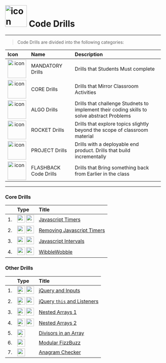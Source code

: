 <h1><img src="../../00-admin-resources/assets/images/brownfield.jpg" alt="icon" width="70"> 
Code Drills</h1>

<hr> 

> Code Drills are divided into the following categories: 

| Icon | Name | Description |
|:--|:--|:--|
| <div style="text-align:center"><img src="../../00-admin-resources/assets/images/mandatory.jpg" alt="icon" width="60"></div>  | MANDATORY Drills  | Drills that Students Must complete |
|  <div style="text-align:center"><img src="../../00-admin-resources/assets/images/core.jpg" alt="icon" width="60"></div> | CORE Drills   | Drills that Mirror Classroom Activities |
|  <div style="text-align:center"><img src="../../00-admin-resources/assets/images/algorithms.jpg" alt="icon" width="60"></div> | ALGO Drills  | Drills that challenge Studnets to implement their coding skills to solve abstract Problems |
| <div style="text-align:center"><img src="../../00-admin-resources/assets/images/rocket.jpg" alt="icon" width="60"></div>  | ROCKET Drills  | Drills that explore topics slightly beyond the scope of classroom material  |
| <div style="text-align:center"><img src="../../00-admin-resources/assets/images/project.jpg" alt="icon" width="60"></div> | PROJECT Drills  | Drills with a deployable end product. Drills that build incrementally |
|  <div style="text-align:center"><img src="../../00-admin-resources/assets/images/flashback.jpg" alt="icon" width="60"></div> | FLASHBACK Code Drills  | Drills that Bring something back from Earlier in the class  |

<hr> 

### Core Drills
|&nbsp;| Type | Title |
|:-- | :-- | :--|
| 1. | <img src="../../00-admin-resources/assets/images/core.jpg" alt="core" width="25"> <img src="../../00-admin-resources/assets/images/mandatory.jpg" alt="mandatory" width="25"> | [Javascript Timers](./03-core-js-timers) |
| 2. | <img src="../../00-admin-resources/assets/images/core.jpg" alt="core" width="25"> <img src="../../00-admin-resources/assets/images/mandatory.jpg" alt="mandatory" width="25"> | [Removing Javascript Timers](./04-core-js-removing-timers) |
| 3. | <img src="../../00-admin-resources/assets/images/core.jpg" alt="core" width="25"> <img src="../../00-admin-resources/assets/images/mandatory.jpg" alt="mandatory" width="25"> | [Javascript Intervals](./07-core-js-intervals) |
| 4. | <img src="../../00-admin-resources/assets/images/core.jpg" alt="core" width="25"> <img src="../../00-admin-resources/assets/images/mandatory.jpg" alt="mandatory" width="25"> | [WibbleWobble](./09-core-fizzbuzz-reloaded) |

### Other Drills
|&nbsp;| Type | Title |
|:-- | :-- | :--|
| 1. | <img src="../../00-admin-resources/assets/images/flashback.jpg" alt="flashback" width="25"> <img src="../../00-admin-resources/assets/images/mandatory.jpg" alt="mandatory" width="25"> | [jQuery and Inputs](./01-flash-jquery-input) |
| 2. | <img src="../../00-admin-resources/assets/images/flashback.jpg" alt="flashback" width="25"> <img src="../../00-admin-resources/assets/images/mandatory.jpg" alt="mandatory" width="25"> | [jQuery `this` and Listeners](./02-flash-jquery-this-and-listeners) |
| 3. | <img src="../../00-admin-resources/assets/images/flashback.jpg" alt="flashback" width="25"> <img src="../../00-admin-resources/assets/images/mandatory.jpg" alt="mandatory" width="25"> | [Nested Arrays 1](./05-flash-js-nested-arrays-1) |
| 4. | <img src="../../00-admin-resources/assets/images/flashback.jpg" alt="flashback" width="25"> <img src="../../00-admin-resources/assets/images/mandatory.jpg" alt="mandatory" width="25"> | [Nested Arrays 2](./06-flash-js-nested-arrays-2) |
| 5. | <img src="../../00-admin-resources/assets/images/algorithms.jpg" alt="algorithms" width="25"> | [Divisors in an Array](./08-algo-js-divisors) |
| 6. | <img src="../../00-admin-resources/assets/images/rocket.jpg" alt="rocket" width="25"> | [Modular FizzBuzz](./10-rock-fizzbuzz-expanded) |
| 7. | <img src="../../00-admin-resources/assets/images/rocket.jpg" alt="rocket" width="25"> | [Anagram Checker](./11-rock-js-anagram-checker) |
